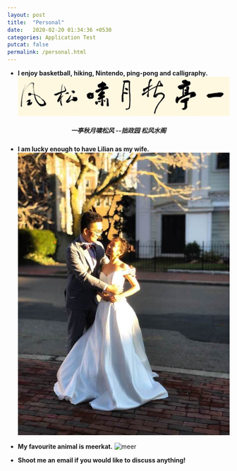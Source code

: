 ```yaml
---
layout: post
title:  "Personal"
date:   2020-02-20 01:34:36 +0530
categories: Application Test
putcat: false
permalink: /personal.html
---
```

- **I enjoy basketball, hiking, Nintendo, ping-pong and calligraphy.**
![cali](/assets/cali.jpeg)
<center><h5 style=" ">一亭秋月啸松风 --拙政园 松风水阁</h5></center>

- **I am lucky enough to have Lilian as my wife.**  
![wife](/assets/wife.jpeg)  

- **My favourite animal is meerkat.**
![meer](/assets/backicon.jpeg)

- **Shoot me an email if you would like to discuss anything!** 

